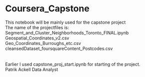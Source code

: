 # Coursera_Capstone
This notebook will be mainly used for the capstone project<br>
The name of the projectfiles is:<br>
Segment_and_Cluster_Neighborhoods_Toronto_FINAL.ipynb<br>
Geospatial_Coordinates_v2.csv<br>
Geo_Coordinates_Burroughs_etc.csv<br>
cleansedDataset_foursquareContent_Postcodes.csv<br>
<br><br>
Earlier I used capstone_proj_start.ipynb for starting of the project.
<br>
Patrik Ackell    Data Analyst
